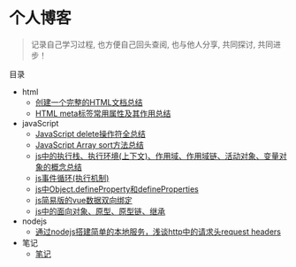 # 个人博客

> 记录自己学习过程, 也方便自己回头查阅, 也与他人分享, 共同探讨, 共同进步！

目录

* html
    * [创建一个完整的HTML文档总结](https://github.com/sunzhaoye/blog/issues/1)
    * [HTML meta标签常用属性及其作用总结](https://github.com/sunzhaoye/blog/issues/2)
* javaScript
    * [JavaScript delete操作符全总结](https://github.com/sunzhaoye/blog/issues/3)
    * [JavaScript Array sort方法总结](https://github.com/sunzhaoye/blog/issues/4)
    * [js中的执行栈、执行环境(上下文)、作用域、作用域链、活动对象、变量对象的概念总结](https://github.com/sunzhaoye/blog/issues/6)
    * [js事件循环(执行机制)](https://github.com/sunzhaoye/blog/issues/7)
    * [js中Object.defineProperty和defineProperties](https://github.com/sunzhaoye/blog/issues/8)
    * [js简易版的vue数据双向绑定](https://github.com/sunzhaoye/blog/issues/9)
    * [js中的面向对象、原型、原型链、继承](https://github.com/sunzhaoye/blog/issues/10)
* nodejs
    * [通过nodejs搭建简单的本地服务，浅谈http中的请求头request headers](https://github.com/sunzhaoye/blog/issues/5)
* 笔记
	* [笔记](https://github.com/sunzhaoye/blog/tree/master/notes)